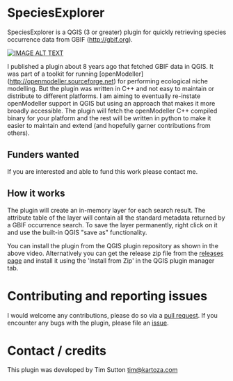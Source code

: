 # SpeciesExplorer

SpeciesExplorer is a QGIS (3 or greater) plugin for quickly retrieving species occurrence data from GBIF (http://gbif.org).

[![IMAGE ALT TEXT](http://img.youtube.com/vi/La2ml0yDW6M/0.jpg)](http://www.youtube.com/watch?v=La2ml0yDW6M "Species Explorer")

I  published a plugin about 8 years ago that fetched GBIF data in QGIS. It was part of a toolkit for running [openModeller] (http://openmodeller.sourceforge.net) for performing ecological niche modelling. But the plugin was written in C++ and not easy to maintain or distribute to different platforms. I am aiming to eventually re-instate openModeller support in QGIS but using an approach that makes it more broadly accessible. The plugin will fetch the openModeller C++ compiled binary for your platform and the rest will be written in python to make it easier to maintain and extend (and hopefully garner contributions from others). 

## Funders wanted

If you are interested and able to fund this work please contact me.

## How it works

The plugin will create an in-memory layer for each search result. The attribute table of the layer will contain all the standard metadata returned by a GBIF occurrence search. To save the layer permanently, right click on it and use the built-in QGIS "save as" functionality.

You can install the plugin from the QGIS plugin repository as shown in the above video. Alternatively you can get the release zip file from the [releases page](https://github.com/kartoza/SpeciesExplorer/releases) and install it using the 'Install from Zip' in the QGIS plugin manager tab.

# Contributing and reporting issues

I would welcome any contributions, please do so via a [pull request](https://github.com/kartoza/SpeciesExplorer/pulls). If you encounter any bugs with the plugin, please file an [issue](https://github.com/kartoza/SpeciesExplorer/issues).

# Contact / credits

This plugin was developed by Tim Sutton
tim@kartoza.com
